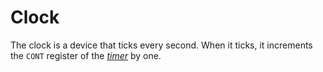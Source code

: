 # Clock

The clock is a device that ticks every second. When it ticks, it increments the `CONT` register of the [_timer_](../modules/timer) by one.
